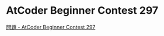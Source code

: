 AtCoder Beginner Contest 297
===

[問題 - AtCoder Beginner Contest 297](https://atcoder.jp/contests/abc297/tasks)